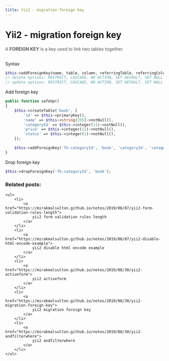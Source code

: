 ```yaml
---
title: Yii2 - migration foreign key
---
```


<h1 class="header">Yii2 - migration foreign key</h1>

<div style="color:#555;margin-bottom:30px;">
    A <b>FOREIGN KEY</b> is a key used to link two tables together.
</div>


Syntax
```php
$this->addForeignKey(name, table, column, referringTable, referringColumn, delete, update);
// delete options: RESTRICT, CASCADE, NO ACTION, SET DEFAULT, SET NULL
// update options: RESTRICT, CASCADE, NO ACTION, SET DEFAULT, SET NULL
```


Add foreign key
```php
public function safeUp()
{
    $this->createTable('book', [
        'id' => $this->primaryKey(),
        'name' => $this->string(255)->notNull(),
        'categoryId' => $this->integer(11)->notNull(),
        'price' => $this->integer(11)->notNull(),
        'status' => $this->integer(1)->notNull(),
    ]);

    $this->addForeignKey('fk-categoryId', 'book', 'categoryId', 'category', 'id', 'RESTRICT', 'RESTRICT');
}
```

Drop foreign key
```php
$this->dropForeignKey('fk-categoryId', 'book');
```


<div class="related_posts_block">
    <h3>Related posts:</h3>

    <ul>
        <li>
            <a href="https://mirakmalsulton.github.io/notes/2019/08/07/yii2-form-validation-rules-length">
                yii2 form validation rules length
            </a>
        </li>
        <li>
            <a href="https://mirakmalsulton.github.io/notes/2019/08/07/yii2-disable-html-encode-example">
                yii2 disable html encode example
            </a>
        </li>
        <li>
            <a href="https://mirakmalsulton.github.io/notes/2019/08/30/yii2-activeform">
                yii2 activeform
            </a>
        </li>
		<li>
            <a href="https://mirakmalsulton.github.io/notes/2019/08/30/yii2-migration-foreign-key">
                yii2 migration foreign key
            </a>
        </li>
		<li>
            <a href="https://mirakmalsulton.github.io/notes/2019/08/30/yii2-andfilterwhere">
                yii2 andfilterwhere
            </a>
        </li>
    </ul>
</div>